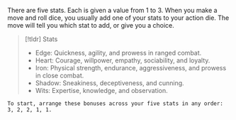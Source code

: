 There are five stats. Each is given a value from 1 to 3. When you make a move and roll dice, you usually add one of your stats to your action die. The move will tell you which stat to add, or give you a choice.

>[!tldr] Stats
>- Edge: Quickness, agility, and prowess in ranged combat.
>- Heart: Courage, willpower, empathy, sociability, and loyalty.
>- Iron: Physical strength, endurance, aggressiveness, and prowess in close combat. 
>- Shadow: Sneakiness, deceptiveness, and cunning.
>- Wits: Expertise, knowledge, and observation.

	To start, arrange these bonuses across your five stats in any order: 3, 2, 2, 1, 1.